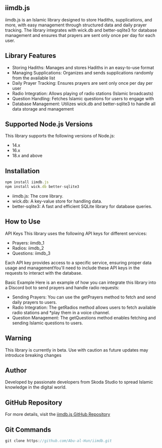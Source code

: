 ## iimdb.js

iimdb.js is an Islamic library designed to store Hadiths, supplications, and more, with easy management through structured data and daily prayer tracking. The library integrates with wick.db and better-sqlite3 for database management and ensures that prayers are sent only once per day for each user.

## Library Features

- Storing Hadiths: Manages and stores Hadiths in an easy-to-use format
- Managing Supplications: Organizes and sends supplications randomly from the available list
- Daily Prayer Tracking: Ensures prayers are sent only once per day per user
- Radio Integration: Allows playing of radio stations (Islamic broadcasts)
- Question Handling: Fetches Islamic questions for users to engage with
- Database Management: Utilizes wick.db and better-sqlite3 to handle all data storage and management

## Supported Node.js Versions

This library supports the following versions of Node.js:

- 14.x
- 16.x
- 18.x and above

## Installation

```js
npm install iimdb.js
npm install wick.db better-sqlite3
```

- iimdb.js: The core library.
- wick.db: A key-value store for handling data.
- better-sqlite3: A fast and efficient SQLite library for database queries.

## How to Use

API Keys
This library uses the following API keys for different services:

- Prayers: iimdb_1
- Radios: iimdb_2
- Questions: iimdb_3

Each API key provides access to a specific service, ensuring proper data usage and managementYou'll need to include these API keys in the requests to interact with the database.

Basic Example
Here is an example of how you can integrate this library into a Discord bot to send prayers and handle radio requests:

- Sending Prayers: You can use the getPrayers method to fetch and send daily prayers to users.
- Radio Integration: The getRadios method allows users to fetch available radio stations and \*play them in a voice channel.
- Question Management: The getQuestions method enables fetching and sending Islamic questions to users.

## Warning

This library is currently in beta. Use with caution as future updates may introduce breaking changes

## Author

Developed by passionate developers from Skoda Studio to spread Islamic knowledge in the digital world.

## GitHub Repository

For more details, visit the [iimdb.js GitHub Repository](https://github.com/Abu-al-Hun/iimdb.git)

## Git Commands

```js
git clone https://github.com/Abu-al-Hun/iimdb.git
```
